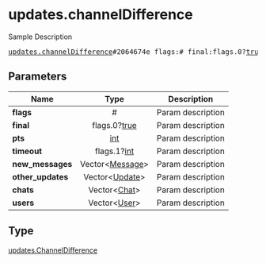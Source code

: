 # updates.channelDifference

Sample Description

<pre>
<a href="../constructor/updates.channelDifference.md">updates.channelDifference</a>#2064674e flags:# final:flags.0?<a href="../type/true.md">true</a> pts:<a href="../type/int.md">int</a> timeout:flags.1?<a href="../type/int.md">int</a> new_messages:Vector&lt;<a href="../type/Message.md">Message</a>&gt; other_updates:Vector&lt;<a href="../type/Update.md">Update</a>&gt; chats:Vector&lt;<a href="../type/Chat.md">Chat</a>&gt; users:Vector&lt;<a href="../type/User.md">User</a>&gt; = <a href="../type/updates.ChannelDifference.md">updates.ChannelDifference</a>;
</pre>
## Parameters

| Name | Type | Description |
|------|:----:|-------------|
| **flags** | # | Param description |
| **final** | flags.0?<a href="../type/true.md">true</a> | Param description |
| **pts** | <a href="../type/int.md">int</a> | Param description |
| **timeout** | flags.1?<a href="../type/int.md">int</a> | Param description |
| **new_messages** | Vector&lt;<a href="../type/Message.md">Message</a>&gt; | Param description |
| **other_updates** | Vector&lt;<a href="../type/Update.md">Update</a>&gt; | Param description |
| **chats** | Vector&lt;<a href="../type/Chat.md">Chat</a>&gt; | Param description |
| **users** | Vector&lt;<a href="../type/User.md">User</a>&gt; | Param description |

## Type

<a href="../type/updates.ChannelDifference.md">updates.ChannelDifference</a>
